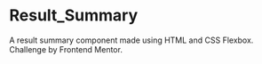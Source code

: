 # Result_Summary
A result summary component made using HTML and CSS Flexbox. Challenge by Frontend Mentor.
